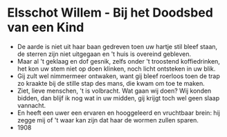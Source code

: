 # Elsschot Willem - Bij het Doodsbed van een Kind
- De aarde is niet uit haar baan gedreven
  toen uw hartje stil bleef staan,
  de sterren zijn niet uitgegaan
  en 't huis is overeind gebleven.
- Maar al 't geklaag en dof gesnik,
  zelfs onder 't troostend koffiedrinken,
  het kon uw stem niet op doen klinken,
  noch licht ontsteken in uw blik.
- Gij zult wel nimmermeer ontwaken,
  want gij bleef roerloos toen de trap
  zo kraakte bij de stille stap
  des mans, die kwam om toe te maken.
- Ziet, lieve menschen, 't is volbracht.
  Wat gaan wij doen? Wij konden bidden,
  dan blijf ik nog wat in uw midden,
  gij krijgt toch wel geen slaap vannacht.
- En heeft een uwer een ervaren
  en hooggeleerd en vruchtbaar brein:
  hij zegge mij of 't waar kan zijn
  dat haar de wormen zullen sparen.
- 1908